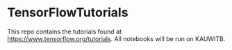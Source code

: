 # TensorFlowTutorials
This repo contains the tutorials found at https://www.tensorflow.org/tutorials. All notebooks will be run on KAUWITB. 
